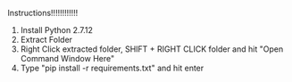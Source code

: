 Instructions!!!!!!!!!!!!
1. Install Python 2.7.12
2. Extract Folder
3. Right Click extracted folder, SHIFT + RIGHT CLICK folder and hit
 "Open Command Window Here"
4. Type "pip install -r requirements.txt" and hit enter
